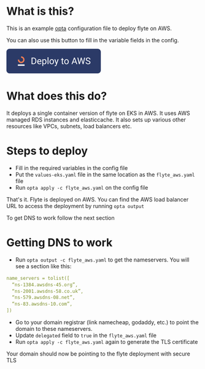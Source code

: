 # What is this?

This is an example [opta](https://github.com/run-x/opta) configuration file to deploy flyte on AWS.

You can also use this button to fill in the variable fields in the config.

[![Deploy to AWS](https://raw.githubusercontent.com/run-x/opta/main/assets/deploy-to-aws-button.svg)](https://app.runx.dev/deploy-with-aws?url=https%3A%2F%2Fgithub.com%2Frun-x%2Fopta-examples%2Fblob%2Fmain%2Fflyte%2Fflyte_aws.yaml&name=Flyte)


# What does this do?
It deploys a single container version of flyte on EKS in AWS. It uses AWS managed RDS instances and elasticcache. It also sets up various other resources like VPCs, subnets, load balancers etc.

# Steps to deploy
* Fill in the required variables in the config file
* Put the `values-eks.yaml` file in the same location as the `flyte_aws.yaml` file
* Run `opta apply -c flyte_aws.yaml` on the config file

That's it. Flyte is deployed on AWS. You can find the AWS load balancer URL to access the deployment by running `opta output`

To get DNS to work follow the next section

# Getting DNS to work
* Run `opta output -c flyte_aws.yaml` to get the nameservers. You will see a section like this:
```yaml
name_servers = tolist([
  “ns-1384.awsdns-45.org”,
  “ns-2001.awsdns-58.co.uk”,
  “ns-579.awsdns-08.net”,
  “ns-83.awsdns-10.com”,
])
```
* Go to your domain registrar (link namecheap, godaddy, etc.) to point the domain to these nameservers.
* Update `delegated` field to `true` in the `flyte_aws.yaml` file
* Run `opta apply -c flyte_aws.yaml` again to generate the TLS certificate

Your domain should now be pointing to the flyte deployment with secure TLS

